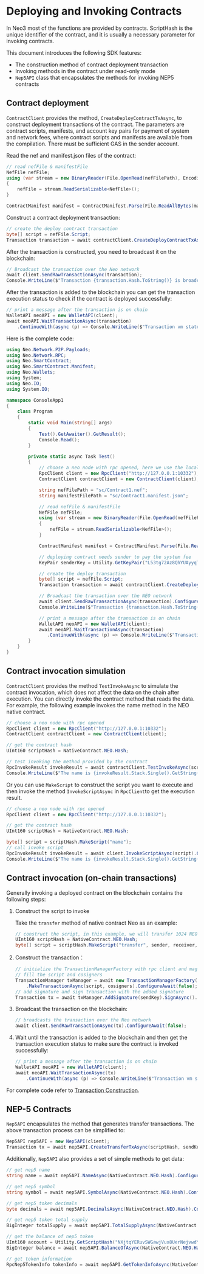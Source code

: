 # Deploying and Invoking Contracts

In Neo3 most of the functions are provided by contracts. ScriptHash is the unique identifier of the contract, and it is usually a necessary parameter for invoking contracts.

This document introduces the following SDK features:

- The construction method of contract deployment transaction
- Invoking methods in the contract under read-only mode
- `Nep5API` class that encapsulates the methods for invoking NEP5 contracts

## Contract deployment

`ContractClient` provides the method, `CreateDeployContractTxAsync`, to construct deployment transactions of the contract. The parameters are contract scripts, manifests, and account key pairs for payment of system and network fees, where contract scripts and manifests are available from the compilation. There must be sufficient GAS in the sender account.

Read the nef and manifest.json files of the contract:

```C#
// read nefFile & manifestFile
NefFile nefFile;
using (var stream = new BinaryReader(File.OpenRead(nefFilePath), Encoding.UTF8, false))
{
    nefFile = stream.ReadSerializable<NefFile>();
}

ContractManifest manifest = ContractManifest.Parse(File.ReadAllBytes(manifestFilePath));
```

Construct a contract deployment transaction:

```c#
// create the deploy contract transaction
byte[] script = nefFile.Script;
Transaction transaction = await contractClient.CreateDeployContractTxAsync(script, manifest, senderKeyPair);
```

After the transaction is constructed, you need to broadcast it on the blockchain:

```c#
// Broadcast the transaction over the Neo network
await client.SendRawTransactionAsync(transaction);
Console.WriteLine($"Transaction {transaction.Hash.ToString()} is broadcasted!");
```

After the transaction is added to the blockchain you can get the transaction execution status to check if the contract is deployed successfully:

```c#
// print a message after the transaction is on chain
WalletAPI neoAPI = new WalletAPI(client);
await neoAPI.WaitTransactionAsync(transaction)
    .ContinueWith(async (p) => Console.WriteLine($"Transaction vm state is  {(await p).VMState}"));
```

Here is the complete code:

```c#
using Neo.Network.P2P.Payloads;
using Neo.Network.RPC;
using Neo.SmartContract;
using Neo.SmartContract.Manifest;
using Neo.Wallets;
using System;
using Neo.IO;
using System.IO;

namespace ConsoleApp1
{
    class Program
    {
        static void Main(string[] args)
        {
            Test().GetAwaiter().GetResult();
            Console.Read();
        }

        private static async Task Test()
        {
            // choose a neo node with rpc opened, here we use the localhost
            RpcClient client = new RpcClient("http://127.0.0.1:10332");
            ContractClient contractClient = new ContractClient(client);

            string nefFilePath = "sc/Contract1.nef";
            string manifestFilePath = "sc/Contract1.manifest.json";

            // read nefFile & manifestFile
            NefFile nefFile;
            using (var stream = new BinaryReader(File.OpenRead(nefFilePath), Encoding.UTF8, false))
            {
                nefFile = stream.ReadSerializable<NefFile>();
            }

            ContractManifest manifest = ContractManifest.Parse(File.ReadAllBytes(manifestFilePath));

            // deploying contract needs sender to pay the system fee
            KeyPair senderKey = Utility.GetKeyPair("L53tg72Az8QhYUAyyqTQ3LaXMXBE3S9mJGGZVKHBryZxya7prwhZ");

            // create the deploy transaction
            byte[] script = nefFile.Script;
            Transaction transaction = await contractClient.CreateDeployContractTxAsync(script, manifest, senderKey).ConfigureAwait(false);

            // Broadcast the transaction over the NEO network
            await client.SendRawTransactionAsync(transaction).ConfigureAwait(false);
            Console.WriteLine($"Transaction {transaction.Hash.ToString()} is broadcasted!");

            // print a message after the transaction is on chain
            WalletAPI neoAPI = new WalletAPI(client);
            await neoAPI.WaitTransactionAsync(transaction)
               .ContinueWith(async (p) => Console.WriteLine($"Transaction vm state is  {(await p).VMState}"));
        }
    }
}
```

## Contract invocation simulation

`ContractClient` provides the method `TestInvokeAsync` to simulate the contract invocation, which does not affect the data on the chain after execution. You can directly invoke the contract method that reads the data. For example, the following example invokes the name method in the NEO native contract.

```c#
// choose a neo node with rpc opened
RpcClient client = new RpcClient("http://127.0.0.1:10332");
ContractClient contractClient = new ContractClient(client);

// get the contract hash
UInt160 scriptHash = NativeContract.NEO.Hash;

// test invoking the method provided by the contract 
RpcInvokeResult invokeResult = await contractClient.TestInvokeAsync(scriptHash, "name").ConfigureAwait(false);
Console.WriteLine($"The name is {invokeResult.Stack.Single().GetString()}");
```

Or you can use `MakeScript` to construct the script you want to execute and then invoke the method `InvokeScriptAsync` in `RpcClient`to get the execution result.

```c#
// choose a neo node with rpc opened
RpcClient client = new RpcClient("http://127.0.0.1:10332");

// get the contract hash
UInt160 scriptHash = NativeContract.NEO.Hash;

byte[] script = scriptHash.MakeScript("name");
// call invoke script
RpcInvokeResult invokeResult = await client.InvokeScriptAsync(script).ConfigureAwait(false);
Console.WriteLine($"The name is {invokeResult.Stack.Single().GetString()}");
```

## Contract invocation (on-chain transactions)

Generally invoking a deployed contract on the blockchain contains the following steps:

1. Construct the script to invoke

    Take the `transfer` method of native contract Neo as an example:

    ```c#
    // construct the script, in this example, we will transfer 1024 NEO to receiver
    UInt160 scriptHash = NativeContract.NEO.Hash;
    byte[] script = scriptHash.MakeScript("transfer", sender, receiver, 1024);
    ```

2. Construct the transaction：

    ```c#
    // initialize the TransactionManagerFactory with rpc client and magic
    // fill the script and cosigners
    TransactionManager txManager = await new TransactionManagerFactory(client, 5195086)
        .MakeTransactionAsync(script, cosigners).ConfigureAwait(false);
    // add signature and sign transaction with the added signature
    Transaction tx = await txManager.AddSignature(sendKey).SignAsync().ConfigureAwait(false);
    ```
    
3. Broadcast the transaction on the blockchain:

    ```c#
    // broadcasts the transaction over the Neo network
    await client.SendRawTransactionAsync(tx).ConfigureAwait(false);
    ```

4. Wait until the transaction is added to the blockchain and then get the transaction execution status to make sure the contract is invoked successfully:

    ```c#
    // print a message after the transaction is on chain
    WalletAPI neoAPI = new WalletAPI(client);
    await neoAPI.WaitTransactionAsync(tx)
        .ContinueWith(async (p) => Console.WriteLine($"Transaction vm state is  {(await p).VMState}"));
    ```

For complete code refer to [Transaction Construction](transaction.md).

## NEP-5 Contracts

`Nep5API` encapsulates the method that generates transfer transactions. The above transaction process can be simplified to:

```c#
Nep5API nep5API = new Nep5API(client);
Transaction tx = await nep5API.CreateTransferTxAsync(scriptHash, sendKey, receiver, 1).ConfigureAwait(false);
```

Additionally, `Nep5API` also provides a set of simple methods to get data:

```c#
// get nep5 name
string name = await nep5API.NameAsync(NativeContract.NEO.Hash).ConfigureAwait(false);

// get nep5 symbol
string symbol = await nep5API.SymbolAsync(NativeContract.NEO.Hash).ConfigureAwait(false);

// get nep5 token decimals
byte decimals = await nep5API.DecimalsAsync(NativeContract.NEO.Hash).ConfigureAwait(false);

// get nep5 token total supply
BigInteger totalSupply = await nep5API.TotalSupplyAsync(NativeContract.NEO.Hash).ConfigureAwait(false);

// get the balance of nep5 token
UInt160 account = Utility.GetScriptHash("NXjtqYERuvSWGawjVux8UerNejvwdYg7eE");
BigInteger balance = await nep5API.BalanceOfAsync(NativeContract.NEO.Hash, account).ConfigureAwait(false);

// get token information
RpcNep5TokenInfo tokenInfo = await nep5API.GetTokenInfoAsync(NativeContract.NEO.Hash).ConfigureAwait(false);
```

